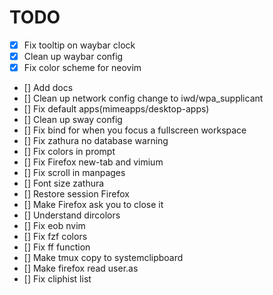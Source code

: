 # TODO

- [x] Fix tooltip on waybar clock
- [x] Clean up waybar config
- [x] Fix color scheme for neovim
- [] Add docs
- [] Clean up network config change to iwd/wpa_supplicant
- [] Fix default apps(mimeapps/desktop-apps)
- [] Clean up sway config
- [] Fix bind for when you focus a fullscreen workspace
- [] Fix zathura no database warning
- [] Fix colors in prompt
- [] Fix Firefox new-tab and vimium
- [] Fix scroll in manpages
- [] Font size zathura
- [] Restore session Firefox
- [] Make Firefox ask you to close it
- [] Understand dircolors
- [] Fix eob nvim
- [] Fix fzf colors
- [] Fix ff function
- [] Make tmux copy to systemclipboard
- [] Make firefox read user.as
- [] Fix cliphist list
